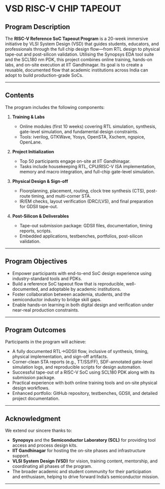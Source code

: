 # VSD RISC-V CHIP TAPEOUT


## Program Description
The **RISC-V Reference SoC Tapeout Program** is a 20-week immersive initiative by VLSI System Design (VSD) that guides students, educators, and professionals through the full chip design flow—from RTL design to physical tape-out and post-silicon validation. Utilising the Synopsys EDA tool suite and the SCL180 nm PDK, this project combines online training, hands-on labs, and on-site execution at IIT Gandhinagar. Its goal is to create a reusable, documented flow that academic institutions across India can adopt to build production-grade SoCs.

---

## Contents
The program includes the following components:

1. **Training & Labs**
   - Online modules (first 10 weeks) covering RTL simulation, synthesis, gate-level simulation, and fundamental design constraints.  
   - Tools: iverilog, GTKWave, Yosys, OpenSTA, Xschem, ngspice, OpenLane.

2. **Project Initialization**
   - Top 50 participants engage on-site at IIT Gandhinagar.  
   - Tasks include housekeeping RTL, CPU/RISC-V ISA implementation, memory and macro integration, and full-chip gate-level simulation.

3. **Physical Design & Sign-off**
   - Floorplanning, placement, routing, clock tree synthesis (CTS), post-route timing, and multi-corner STA.  
   - IR/EM checks, layout verification (DRC/LVS), and final preparation for GDSII tape-out.

4. **Post-Silicon & Deliverables**
   - Tape-out submission package: GDSII files, documentation, timing reports, scripts.  
   - Embedded applications, testbenches, portfolios, post-silicon validation.

---

## Program Objectives
- Empower participants with end-to-end SoC design experience using industry-standard tools and PDKs.  
- Build a reference SoC tapeout flow that is reproducible, well-documented, and adoptable by academic institutions.  
- Foster collaboration between academia, students, and the semiconductor industry to bridge skill gaps.  
- Enable hands-on learning in both digital design and verification under near-real production constraints.

---

## Program Outcomes
Participants in the program will achieve:

- A fully documented RTL→GDSII flow, inclusive of synthesis, timing, physical implementation, and sign-off artifacts.  
- Corner-clean STA reports (e.g., TT/SS/FF), SDF-annotated gate-level simulation logs, and reproducible scripts for design automation.  
- Successful tape-out of a RISC-V SoC using SCL180 PDK along with its submission package.  
- Practical experience with both online training tools and on-site physical design workflows.  
- Enhanced portfolio: GitHub repository, testbenches, GDSII, and detailed project documentation.

---

## Acknowledgment
We extend our sincere thanks to:

- **Synopsys** and the **Semiconductor Laboratory (SCL)** for providing tool access and process design kits.  
- **IIT Gandhinagar** for hosting the on-site phases and infrastructure support.  
- **VLSI System Design (VSD)** for vision, training content, mentorship, and coordinating all phases of the program.  
- The broader academic and student community for their participation and enthusiasm, helping to drive forward India’s semiconductor mission.

---



